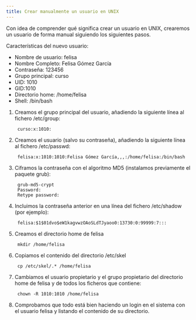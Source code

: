 ```yaml
---
title: Crear manualmente un usuario en UNIX
---
```


Con idea de comprender qué significa crear un usuario en UNIX, crearemos un usuario de forma manual siguiendo los siguientes pasos.

Características del nuevo usuario:

* Nombre de usuario: felisa
* Nombre Completo: Felisa Gómez García
* Contraseña: 123456
* Grupo principal: curso
* UID: 1010
* GID:1010
* Directorio home: /home/felisa
* Shell: /bin/bash


1. Creamos el grupo principal del usuario, añadiendo la siguiente línea al fichero /etc/group:

        curso:x:1010:

2. Creamos el usuario (salvo su contraseña), añadiendo la siguiente línea al fichero /etc/passwd:

        felisa:x:1010:1010:Felisa Gómez García,,,:/home/felisa:/bin/bash

3. Ciframos la contraseña con el algoritmo MD5 (instalamos previamente el paquete grub):

        grub-md5-crypt
        Password:
        Retype password:

4. Incluimos la contraseña anterior en una línea del fichero /etc/shadow (por ejemplo):

        felisa:$1$01dvo$eW1kagvwzOAoSLdTJyaoo0:13730:0:99999:7:::

5. Creamos el directorio home de felisa

        mkdir /home/felisa

6. Copiamos el contenido del directorio /etc/skel

        cp /etc/skel/.* /home/felisa

7. Cambiamos el usuario propietario y el grupo propietario del directorio home de felisa y de todos los ficheros que contiene:

        chown -R 1010:1010 /home/felisa

8. Comprobamos que todo está bien haciendo un login en el sistema con el usuario felisa y listando el contenido de su directorio.